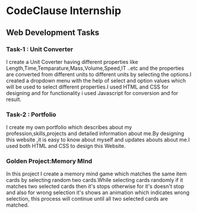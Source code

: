 # CodeClause Internship

## Web Development Tasks
### Task-1 : Unit Converter
I create a Unit Coverter having different properties like Length,Time,Temparature,Mass,Volume,Speed,IT ..etc and the properties are converted from
different units to different units by selecting the options.I created a dropdown menu with the help of select and option values which will be used to select different properties.I used HTML and CSS for designing and for functionality i used Javascript for conversion and for result.

### Task-2 : Portfolio
I create my own portfolio which describes about my profession,skills,projects and detailed information about me.By designing this website ,it is easy to know about myself and updates abouts about me.I used both HTML and CSS to design this Website.

### Golden Project:Memory MInd
 In this project I create a memory mind game which matches the same item cards by selecting random two cards.While selecting cards randomly if it matches two selected cards then it's stops otherwise for it's doesn't stop and also for wrong selection it's shows an animation which indicates wrong selection, this process will continue until all two selected cards are matched.
